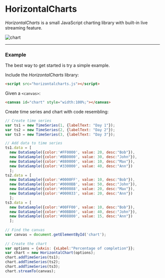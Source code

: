 # HorizontalCharts
*HorizontalCharts* is a small JavaScript charting library with built-in live streaming feature.

![chart](https://user-images.githubusercontent.com/5993480/138280570-0c7d3c0f-7671-4ae1-b5d4-fa89e587165e.png)

---

### Example
The best way to get started is try a simple example.

Include the *HorizontalCharts* library:

```html
<script src="horizontalcharts.js"></script>
```

Given a `<canvas>`:

```html
<canvas id="chart" style="width:100%;"></canvas>
```
Create time series and chart with code resembling:

```js
// Create time series
var ts1 = new TimeSeries(1, {labelText: "Day 1"});
var ts2 = new TimeSeries(2, {labelText: "Day 2"});
var ts3 = new TimeSeries(3, {labelText: "Day 3"});

// Add data to time series
ts1.data = [
  new DataSample({color:'#FF0000', value: 20, desc:"Bob"}),
  new DataSample({color:'#BB0000', value: 30, desc:"John"}),
  new DataSample({color:'#880000', value: 10, desc:"Max"}),
  new DataSample({color:'#330000', value: 40, desc:"Ann"})
  ];
ts2.data = [
  new DataSample({color:'#0000FF', value: 10, desc:"Bob"}),
  new DataSample({color:'#0000BB', value: 50, desc:"John"}),
  new DataSample({color:'#000088', value: 20, desc:"Max"}),
  new DataSample({color:'#000033', value: 20, desc:"Ann"})
  ];
ts3.data = [
  new DataSample({color:'#00FF00', value: 10, desc:"Bob"}),
  new DataSample({color:'#00BB00', value: 40, desc:"John"}),
  new DataSample({color:'#008800', value: 15, desc:"Ann"})
  ];
  
// Find the canvas
var canvas = document.getElementById('chart');
  
// Create the chart
var options = {xAxis: {xLabel:"Percentage of completion"}};
var chart = new HorizontalChart(options);
chart.addTimeSeries(ts1);
chart.addTimeSeries(ts2);
chart.addTimeSeries(ts3);
chart.streamTo(canvas);
```
